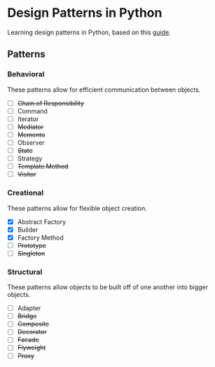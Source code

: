 # Design Patterns in Python

Learning design patterns in Python, based on this [guide](https://refactoring.guru/design-patterns/python).

## Patterns

### Behavioral

These patterns allow for efficient communication between objects.

- [ ] ~~Chain of Responsibility~~
- [ ] Command
- [ ] Iterator
- [ ] ~~Mediator~~
- [ ] ~~Memento~~
- [ ] Observer
- [ ] ~~State~~
- [ ] Strategy
- [ ] ~~Template Method~~
- [ ] ~~Visitor~~

### Creational

These patterns allow for flexible object creation.

- [x] Abstract Factory
- [x] Builder
- [x] Factory Method
- [ ] ~~Prototype~~
- [ ] ~~Singleton~~

### Structural

These patterns allow objects to be built off of one another into bigger objects.

- [ ] Adapter
- [ ] ~~Bridge~~
- [ ] ~~Composite~~
- [ ] ~~Decorator~~
- [ ] ~~Facade~~
- [ ] ~~Flyweight~~
- [ ] ~~Proxy~~
